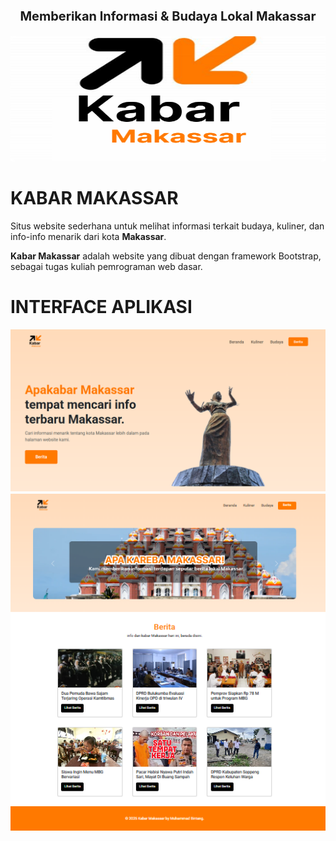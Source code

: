 <p style="text-align: center; font-size: 20px; font-weight: bold;">
    Memberikan Informasi & Budaya Lokal Makassar
</p>

<div style="text-align: center;">
    <img src="https://github.com/M-BintangR/kabar-makassar/blob/main/docs/logo.png" alt="logo-aplikasi" style="width: 100%; height: 200px">
</div>

# KABAR MAKASSAR

Situs website sederhana untuk melihat informasi terkait budaya, kuliner, dan info-info menarik dari kota <strong>Makassar</strong>.

<strong>Kabar Makassar</strong> adalah website yang dibuat dengan framework Bootstrap, sebagai tugas kuliah pemrograman web dasar.

# INTERFACE APLIKASI

<img src="https://github.com/M-BintangR/kabar-makassar/blob/main/docs/interface-1.png" alt="interface-1">
<img src="https://github.com/M-BintangR/kabar-makassar/blob/main/docs/interface-2.png" alt="interface-2">
